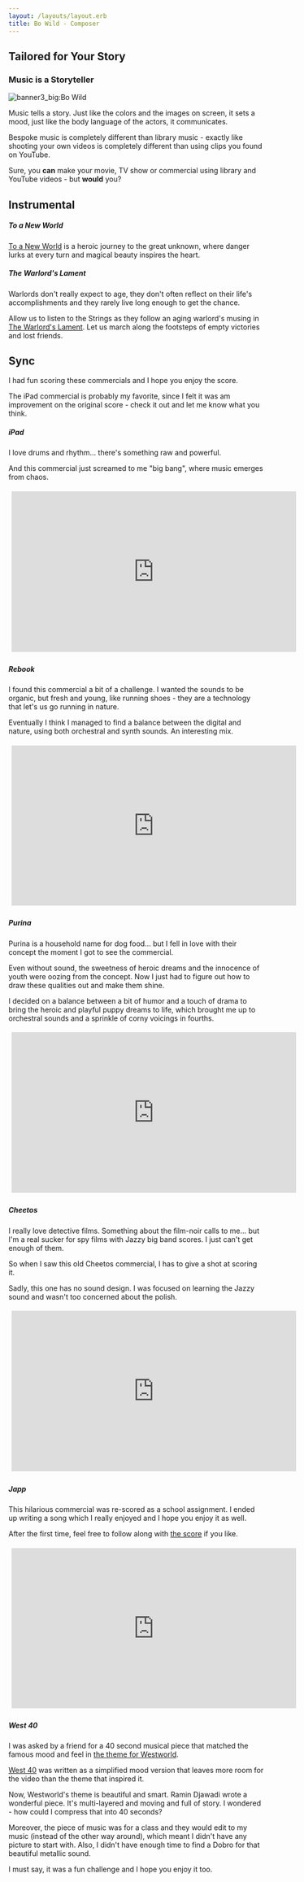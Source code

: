 ```yaml
---
layout: /layouts/layout.erb
title: Bo Wild - Composer
---
```

## Tailored for Your Story

### Music is a Storyteller
![banner3_big:Bo Wild](/images/thinking.jpg#banner3_small)

Music tells a story. Just like the colors and the images on screen, it sets a mood, just like the body language of the actors, it communicates.

Bespoke music is completely different than library music - exactly like shooting your own videos is completely different than using clips you found on YouTube.

Sure, you **can** make your movie, TV show or commercial using library and YouTube videos - but **would** you?

## Instrumental

##### To a New World

[To a New World](/media/to_a_new_world.m4a "score: To a New World") is a heroic journey to the great unknown, where danger lurks at every turn and magical beauty inspires the heart.

##### The Warlord's Lament

Warlords don't really expect to age, they don't often reflect on their life's accomplishments and they rarely live long enough to get the chance.

Allow us to listen to the Strings as they follow an aging warlord's musing in [The Warlord's Lament](/media/the%20warlords%20lament.m4a "score: The Warlord's Lament"). Let us march along the footsteps of empty victories and lost friends.

## Sync

I had fun scoring these commercials and I hope you enjoy the score.

The iPad commercial is probably my favorite, since I felt it was am improvement on the original score - check it out and let me know what you think.

##### iPad

I love drums and rhythm... there's something raw and powerful.

And this commercial just screamed to me "big bang", where music emerges from chaos.

<div style="text-align: center"><iframe width="560" height="316" src="https://www.youtube-nocookie.com/embed/fe_fmv08qNs?rel=0" frameborder="0" allow="autoplay; encrypted-media" allowfullscreen style='display: inline-block; margin: 0.4em;'></iframe></div>

<p> </p>

##### Rebook

I found this commercial a bit of a challenge. I wanted the sounds to be organic, but fresh and young, like running shoes - they are a technology that let's us go running in nature.

Eventually I think I managed to find a balance between the digital and nature, using both orchestral and synth sounds. An interesting mix.

<div style="text-align: center"><iframe width="560" height="315" src="https://www.youtube-nocookie.com/embed/MKI2EKgV8n0?rel=0" frameborder="0" allow="autoplay; encrypted-media" allowfullscreen style='display: inline-block; margin: 0.4em;'></iframe></div>

<p> </p>

##### Purina

Purina is a household name for dog food... but I fell in love with their concept the moment I got to see the commercial.

Even without sound, the sweetness of heroic dreams and the innocence of youth were oozing from the concept. Now I just had to figure out how to draw these qualities out and make them shine.

I decided on a balance between a bit of humor and a touch of drama to bring the heroic and playful puppy dreams to life, which brought me up to orchestral sounds and a sprinkle of corny voicings in fourths.

<div style="text-align: center"><iframe width="560" height="316" src="https://www.youtube-nocookie.com/embed/2CA8BR_boqo?rel=0" frameborder="0" allow="autoplay; encrypted-media" allowfullscreen style='display: inline-block; margin: 0.4em;'></iframe></div>

<p> </p>

##### Cheetos

I really love detective films. Something about the film-noir calls to me... but I'm a real sucker for spy films with Jazzy big band scores. I just can't get enough of them.

So when I saw this old Cheetos commercial, I has to give a shot at scoring it.

Sadly, this one has no sound design. I was focused on learning the Jazzy sound and wasn't too concerned about the polish.

<div style="text-align: center"><iframe width="560" height="316" src="https://www.youtube-nocookie.com/embed/sa4cFCnTn2c?rel=0" frameborder="0" allow="autoplay; encrypted-media" allowfullscreen style='display: inline-block; margin: 0.4em;'></iframe></div>

<p> </p>

##### Japp

This hilarious commercial was re-scored as a school assignment. I ended up writing a song which I really enjoyed and I hope you enjoy it as well.

After the first time, feel free to follow along with [the score](/media/together.pdf) if you like.

<div style="text-align: center"><iframe width="560" height="315" src="https://www.youtube-nocookie.com/embed/OWtjESI2RsM?rel=0" frameborder="0" allow="autoplay; encrypted-media" allowfullscreen style='display: inline-block; margin: 0.4em;'></iframe></div>

<p> </p>

##### West 40

I was asked by a friend for a 40 second musical piece that matched the famous mood and feel in [the theme for Westworld](https://youtu.be/rYelEUVQ50g).

[West 40](/media/west40.m4a "play: West 40") was written as a simplified mood version that leaves more room for the video than the theme that inspired it.

Now, Westworld's theme is beautiful and smart. Ramin Djawadi wrote a wonderful piece. It's multi-layered and moving and full of story. I wondered - how could I compress that into 40 seconds?

Moreover, the piece of music was for a class and they would edit to my music (instead of the other way around), which meant I didn't have any picture to start with. Also, I didn't have enough time to find a Dobro for that beautiful metallic sound.

I must say, it was a fun challenge and I hope you enjoy it too.

